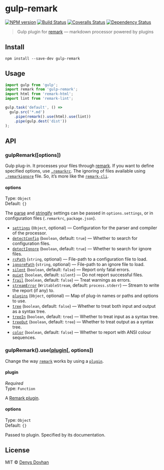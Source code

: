 # gulp-remark

[![NPM version][npm-image]][npm-url]
[![Build Status][travis-image]][travis-url]
[![Coveralls Status][coveralls-image]][coveralls-url]
[![Dependency Status][depstat-image]][depstat-url]

> Gulp plugin for [remark][remark] — markdown processor powered by plugins

## Install

    npm install --save-dev gulp-remark

## Usage

```js
import gulp from 'gulp';
import remark from 'gulp-remark';
import html from 'remark-html';
import lint from 'remark-lint';

gulp.task('default', () =>
  gulp.src('*.md')
    .pipe(remark().use(html).use(lint))
    .pipe(gulp.dest('dist'))
);
```

## API

### gulpRemark([options])

Gulp plug-in. It processes your files through [remark][remark]. If you want to define specified options, use [`.remarkrc`][remarkrc]. The ignoring of files available using [`.remarkignore`][remarkignore] file. So, it’s more like the [`remark-cli`][cli].

#### options

Type: `Object`  
Default: `{}`

The [parse][remark-parse-settings] and [stringify][remark-stringify-settings] settings can be passed in
`options.settings`, or in configuration files (`.remarkrc`, `package.json`).

*   [`settings`][settings] (`Object`, optional)
    — Configuration for the parser and compiler of the processor.
*   [`detectConfig`][detect-config] (`boolean`, default: `true`)
    — Whether to search for configuration files.
*   [`detectIgnore`][detect-ignore] (`boolean`, default: `true`)
    — Whether to search for ignore files.
*   [`rcPath`][rc-path] (`string`, optional)
    — File-path to a configuration file to load.
*   [`ignorePath`][ignore-path] (`string`, optional)
    — File-path to an ignore file to load.
*   [`silent`][silent] (`boolean`, default: `false`)
    — Report only fatal errors.
*   [`quiet`][quiet] (`boolean`, default: `silent`)
    — Do not report successful files.
*   [`frail`][frail] (`boolean`, default: `false`)
    — Treat warnings as errors.
*   [`streamError`][stream-error] (`WritableStream`, default: `process.stderr`)
    — Stream to write the report (if any) to.
*   [`plugins`][plugins] (`Object`, optional)
    — Map of plug-in names or paths and options to use.
*   [`tree`][tree] (`boolean`, default: `false`)
    — Whether to treat both input and output as a syntax tree.
*   [`treeIn`][tree-in] (`boolean`, default: `tree`)
    — Whether to treat input as a syntax tree.
*   [`treeOut`][tree-out] (`boolean`, default: `tree`)
    — Whether to treat output as a syntax tree.
*   [`color`][color] (`boolean`, default: `false`)
    — Whether to report with ANSI colour sequences.

### gulpRemark().use([plugin][remark-plugins][, options])

Change the way [`remark`][remark] works by using a [`plugin`][remark-plugins].

#### plugin

*Required*  
Type: `Function`

A [Remark plugin][remark-plugins].

#### options

Type: `Object`  
Default: `{}`

Passed to plugin. Specified by its documentation.

## License

MIT © [Denys Dovhan](http://denysdovhan.com)

[remark]: http://remark.js.org/
[cli]: https://github.com/wooorm/remark/tree/master/packages/remark-cli
[remarkrc]: https://github.com/unifiedjs/unified-engine/blob/master/doc/configure.md
[remarkignore]: https://github.com/unifiedjs/unified-engine/blob/master/doc/ignore.md
[remark-use]: https://github.com/unifiedjs/unified#processoruseplugin-options
[remark-plugins]: https://github.com/wooorm/remark/blob/master/doc/plugins.md
[remark-parse-settings]: https://github.com/wooorm/remark/tree/master/packages/remark-parse#processoruseparse
[remark-stringify-settings]: https://github.com/wooorm/remark/tree/master/packages/remark-stringify#processorusestringify

[npm-url]: https://npmjs.org/package/gulp-remark
[npm-image]: https://img.shields.io/npm/v/gulp-remark.svg?style=flat-square

[travis-url]: https://travis-ci.org/denysdovhan/gulp-remark
[travis-image]: https://img.shields.io/travis/denysdovhan/gulp-remark.svg?style=flat-square

[coveralls-url]: https://coveralls.io/r/denysdovhan/gulp-remark
[coveralls-image]: https://img.shields.io/coveralls/denysdovhan/gulp-remark.svg?style=flat-square

[depstat-url]: https://david-dm.org/denysdovhan/gulp-remark
[depstat-image]: https://david-dm.org/denysdovhan/gulp-remark.svg?style=flat-square

[detect-config]: https://github.com/unifiedjs/unified-engine/blob/master/doc/options.md#optionsdetectconfig
[stream-error]: https://github.com/unifiedjs/unified-engine/blob/master/doc/options.md#optionsstreamerror
[tree]: https://github.com/unifiedjs/unified-engine/blob/master/doc/options.md#optionstree
[tree-in]: https://github.com/unifiedjs/unified-engine/blob/master/doc/options.md#optionstreein
[tree-out]: https://github.com/unifiedjs/unified-engine/blob/master/doc/options.md#optionstreeout
[rc-path]: https://github.com/unifiedjs/unified-engine/blob/master/doc/options.md#optionsrcpath
[settings]: https://github.com/unifiedjs/unified-engine/blob/master/doc/options.md#optionssettings
[detect-ignore]: https://github.com/unifiedjs/unified-engine/blob/master/doc/options.md#optionsdetectignore
[ignore-path]: https://github.com/unifiedjs/unified-engine/blob/master/doc/options.md#optionsignorepath
[plugins]: https://github.com/unifiedjs/unified-engine/blob/master/doc/options.md#optionsplugins
[color]: https://github.com/unifiedjs/unified-engine/blob/master/doc/options.md#optionscolor
[silent]: https://github.com/unifiedjs/unified-engine/blob/master/doc/options.md#optionssilent
[quiet]: https://github.com/unifiedjs/unified-engine/blob/master/doc/options.md#optionsquiet
[frail]: https://github.com/unifiedjs/unified-engine/blob/master/doc/options.md#optionsfrail
